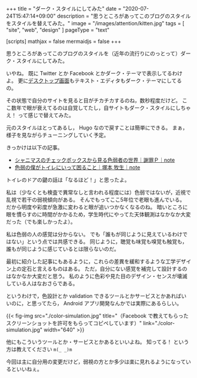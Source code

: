 +++
title = "ダーク・スタイルにしてみた"
date =  "2020-07-24T15:47:14+09:00"
description = "思うところがあってこのブログのスタイルをスタイルを替えてみた。"
image = "/images/attention/kitten.jpg"
tags = [ "site", "web", "design" ]
pageType = "text"

[scripts]
  mathjax = false
  mermaidjs = false
+++

思うところがあってこのブログのスタイルを（近年の流行りにのっとって）ダーク・スタイルにしてみた。

いやね。
既に Twitter とか Facebook とかダーク・テーマで表示してるわけよ。
更に[デスクトップ画面](https://www.omgubuntu.co.uk/2020/04/enable-full-dark-mode-in-ubuntu-20-04 "How to Enable Full Dark Mode in Ubuntu 20.04 LTS - OMG! Ubuntu!")もテキスト・エディタもダーク・テーマにしてるの。

その状態で自分のサイトを見ると目がチカチカするのね，数秒程度だけど。
ここ数年で眼が衰えてるのは自覚してたし，自サイトもダーク・スタイルにしちゃえ！ って感じで替えてみた。

元のスタイルはとってあるし， Hugo なので戻すことは簡単にできる。
まぁ，様子を見ながらチューニングしていく予定。

きっかけは以下の記事。

- [シャニマスのチェックボックスから見る色弱者の世界｜謝罪Ｐ｜note](https://note.com/ogf4s2lks/n/n8d84452c36cd)
- [色弱の僕がトイレにいって困ること｜塚本 牧生｜note](https://note.com/tsukamoto/n/nf28be0687893)

トイレのドアの鍵の話は「なるほど！」と思ったよ。

私は（少なくとも検査で異常なしと言われる程度には）色弱ではないが，近視で乱視で若干の弱視傾向がある。
そんでもってここ5年位で老眼も進んでいる。
だから明度や彩度が急激に変わると眼が追いつかなくなるのね。
暗いところに眼を慣らすのに時間がかかるため，学生時代にやってた天体観測はなかなか大変だった（でも楽しかったよ）。

私は色弱の人の感覚は分からない。
でも「誰もが同じように見えているわけではない」という点では共感できる。
同じように，聴覚も味覚も嗅覚も触覚も，誰もが同じように感じているとは限らないのだ。

最初に紹介した記事にもあるように，これらの差異を緩和するような工学デザイン上の定石と言えるものはある。
ただ，自分にない感覚を補完して設計するのはなかなか大変だと思う。
私のように色彩や見た目のデザイン・センスが壊滅している人はなおさらである。

というわけで，色設計とか validation できるツールとかサービスとかあればいいのに，と思ってたら， Android アプリ開発なんかでは実際にあるらしい。

{{< fig-img src="./color-simulation.jpg" title="（Facebook で教えてもらったスクリーンショットを許可をもらってコピペしています）" link="./color-simulation.jpg" width="640" >}}

他にもこういうツールとか・サービスとかあるといいよね。
知ってる！ という方は教えてください `m(_ _)m`

今回は主に自分用の変更だけど，弱視の方とか多少は楽に見れるようになっているといいねぇ。
